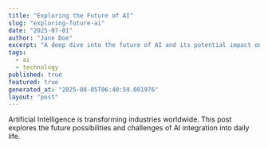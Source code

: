 ```yaml
---
title: "Exploring the Future of AI"
slug: "exploring-future-ai"
date: "2025-07-01"
author: "Jane Doe"
excerpt: "A deep dive into the future of AI and its potential impact on various sectors."
tags:
  - ai
  - technology
published: true
featured: true
generated_at: "2025-08-05T06:40:59.001976"
layout: "post"
---
```


Artificial Intelligence is transforming industries worldwide. This post explores the future possibilities and challenges of AI integration into daily life.